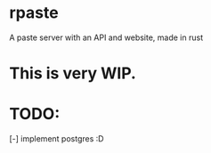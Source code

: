 # rpaste
A paste server with an API and website, made in rust

# This is very WIP.

# TODO:
[-] implement postgres :D
